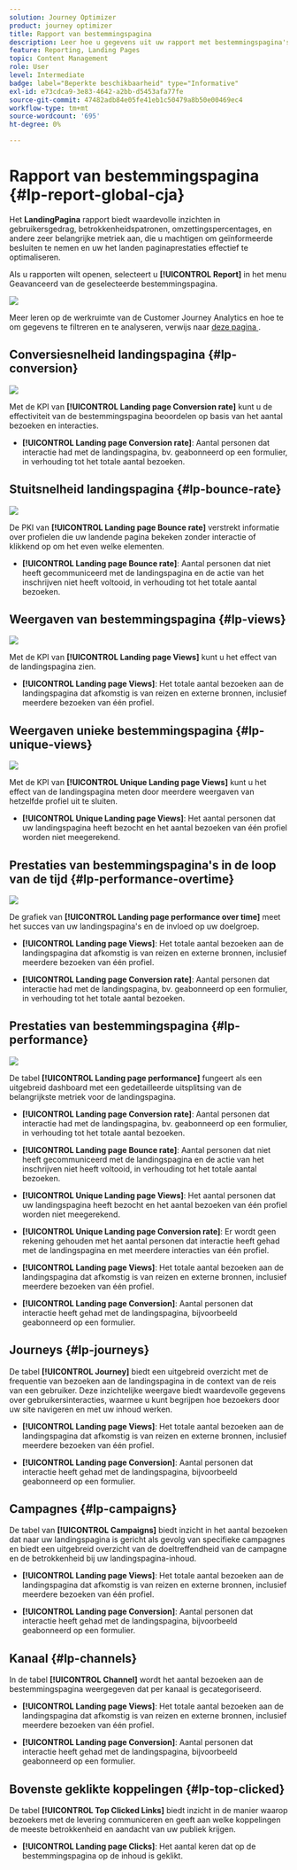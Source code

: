 ```yaml
---
solution: Journey Optimizer
product: journey optimizer
title: Rapport van bestemmingspagina
description: Leer hoe u gegevens uit uw rapport met bestemmingspagina's kunt gebruiken
feature: Reporting, Landing Pages
topic: Content Management
role: User
level: Intermediate
badge: label="Beperkte beschikbaarheid" type="Informative"
exl-id: e73cdca9-3e83-4642-a2bb-d5453afa77fe
source-git-commit: 47482adb84e05fe41eb1c50479a8b50e00469ec4
workflow-type: tm+mt
source-wordcount: '695'
ht-degree: 0%

---
```


# Rapport van bestemmingspagina {#lp-report-global-cja}

Het **LandingPagina** rapport biedt waardevolle inzichten in gebruikersgedrag, betrokkenheidspatronen, omzettingspercentages, en andere zeer belangrijke metriek aan, die u machtigen om geïnformeerde besluiten te nemen en uw het landen paginaprestaties effectief te optimaliseren.

Als u rapporten wilt openen, selecteert u **[!UICONTROL Report]** in het menu Geavanceerd van de geselecteerde bestemmingspagina.

![](assets/cja-lp.png)

Meer leren op de werkruimte van de Customer Journey Analytics en hoe te om gegevens te filtreren en te analyseren, verwijs naar [ deze pagina ](https://experienceleague.adobe.com/en/docs/analytics-platform/using/cja-workspace/home).

## Conversiesnelheid landingspagina {#lp-conversion}

![](assets/cja-lp-conversion-rate.png)

Met de KPI van **[!UICONTROL Landing page Conversion rate]** kunt u de effectiviteit van de bestemmingspagina beoordelen op basis van het aantal bezoeken en interacties.

* **[!UICONTROL Landing page Conversion rate]**: Aantal personen dat interactie had met de landingspagina, bv. geabonneerd op een formulier, in verhouding tot het totale aantal bezoeken.

## Stuitsnelheid landingspagina {#lp-bounce-rate}

![](assets/cja-lp-bounce-rate.png)

De PKI van **[!UICONTROL Landing page Bounce rate]** verstrekt informatie over profielen die uw landende pagina bekeken zonder interactie of klikkend op om het even welke elementen.

* **[!UICONTROL Landing page Bounce rate]**: Aantal personen dat niet heeft gecommuniceerd met de landingspagina en de actie van het inschrijven niet heeft voltooid, in verhouding tot het totale aantal bezoeken.

## Weergaven van bestemmingspagina {#lp-views}

![](assets/cja-lp-views.png)

Met de KPI van **[!UICONTROL Landing page Views]** kunt u het effect van de landingspagina zien.

* **[!UICONTROL Landing page Views]**: Het totale aantal bezoeken aan de landingspagina dat afkomstig is van reizen en externe bronnen, inclusief meerdere bezoeken van één profiel.

## Weergaven unieke bestemmingspagina {#lp-unique-views}

![](assets/cja-lp-unique-views.png)

Met de KPI van **[!UICONTROL Unique Landing page Views]** kunt u het effect van de landingspagina meten door meerdere weergaven van hetzelfde profiel uit te sluiten.

* **[!UICONTROL Unique Landing page Views]**: Het aantal personen dat uw landingspagina heeft bezocht en het aantal bezoeken van één profiel worden niet meegerekend.

## Prestaties van bestemmingspagina&#39;s in de loop van de tijd {#lp-performance-overtime}

![](assets/cja-lp-performance-overtime.png)

De grafiek van **[!UICONTROL Landing page performance over time]** meet het succes van uw landingspagina&#39;s en de invloed op uw doelgroep.

* **[!UICONTROL Landing page Views]**: Het totale aantal bezoeken aan de landingspagina dat afkomstig is van reizen en externe bronnen, inclusief meerdere bezoeken van één profiel.

* **[!UICONTROL Landing page Conversion rate]**: Aantal personen dat interactie had met de landingspagina, bv. geabonneerd op een formulier, in verhouding tot het totale aantal bezoeken.

## Prestaties van bestemmingspagina {#lp-performance}

![](assets/cja-lp-performance.png)

De tabel **[!UICONTROL Landing page performance]** fungeert als een uitgebreid dashboard met een gedetailleerde uitsplitsing van de belangrijkste metriek voor de landingspagina.

* **[!UICONTROL Landing page Conversion rate]**: Aantal personen dat interactie had met de landingspagina, bv. geabonneerd op een formulier, in verhouding tot het totale aantal bezoeken.

* **[!UICONTROL Landing page Bounce rate]**: Aantal personen dat niet heeft gecommuniceerd met de landingspagina en de actie van het inschrijven niet heeft voltooid, in verhouding tot het totale aantal bezoeken.

* **[!UICONTROL Unique Landing page Views]**: Het aantal personen dat uw landingspagina heeft bezocht en het aantal bezoeken van één profiel worden niet meegerekend.

* **[!UICONTROL Unique Landing page Conversion rate]**: Er wordt geen rekening gehouden met het aantal personen dat interactie heeft gehad met de landingspagina en met meerdere interacties van één profiel.

* **[!UICONTROL Landing page Views]**: Het totale aantal bezoeken aan de landingspagina dat afkomstig is van reizen en externe bronnen, inclusief meerdere bezoeken van één profiel.

* **[!UICONTROL Landing page Conversion]**: Aantal personen dat interactie heeft gehad met de landingspagina, bijvoorbeeld geabonneerd op een formulier.

## Journeys {#lp-journeys}

De tabel **[!UICONTROL Journey]** biedt een uitgebreid overzicht met de frequentie van bezoeken aan de landingspagina in de context van de reis van een gebruiker. Deze inzichtelijke weergave biedt waardevolle gegevens over gebruikersinteracties, waarmee u kunt begrijpen hoe bezoekers door uw site navigeren en met uw inhoud werken.

* **[!UICONTROL Landing page Views]**: Het totale aantal bezoeken aan de landingspagina dat afkomstig is van reizen en externe bronnen, inclusief meerdere bezoeken van één profiel.

* **[!UICONTROL Landing page Conversion]**: Aantal personen dat interactie heeft gehad met de landingspagina, bijvoorbeeld geabonneerd op een formulier.

## Campagnes {#lp-campaigns}

De tabel van **[!UICONTROL Campaigns]** biedt inzicht in het aantal bezoeken dat naar uw landingspagina is gericht als gevolg van specifieke campagnes en biedt een uitgebreid overzicht van de doeltreffendheid van de campagne en de betrokkenheid bij uw landingspagina-inhoud.

* **[!UICONTROL Landing page Views]**: Het totale aantal bezoeken aan de landingspagina dat afkomstig is van reizen en externe bronnen, inclusief meerdere bezoeken van één profiel.

* **[!UICONTROL Landing page Conversion]**: Aantal personen dat interactie heeft gehad met de landingspagina, bijvoorbeeld geabonneerd op een formulier.

## Kanaal {#lp-channels}

In de tabel **[!UICONTROL Channel]** wordt het aantal bezoeken aan de bestemmingspagina weergegeven dat per kanaal is gecategoriseerd.

* **[!UICONTROL Landing page Views]**: Het totale aantal bezoeken aan de landingspagina dat afkomstig is van reizen en externe bronnen, inclusief meerdere bezoeken van één profiel.

* **[!UICONTROL Landing page Conversion]**: Aantal personen dat interactie heeft gehad met de landingspagina, bijvoorbeeld geabonneerd op een formulier.

## Bovenste geklikte koppelingen {#lp-top-clicked}

De tabel **[!UICONTROL Top Clicked Links]** biedt inzicht in de manier waarop bezoekers met de levering communiceren en geeft aan welke koppelingen de meeste betrokkenheid en aandacht van uw publiek krijgen.

* **[!UICONTROL Landing page Clicks]**: Het aantal keren dat op de bestemmingspagina op de inhoud is geklikt.
